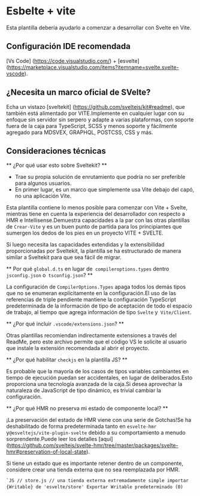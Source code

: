 # Esbelte + vite

Esta plantilla debería ayudarlo a comenzar a desarrollar con Svelte en Vite.

## Configuración IDE recomendada

[Vs Code] (https://code.visualstudio.com/) + [esvelte] (https://marketplace.visualstudio.com/items?itemname=svelte.svelte-vscode).

## ¿Necesita un marco oficial de SVelte?

Echa un vistazo [sveltekit] (https://github.com/sveltejs/kit#readme), que también está alimentado por VITE.Implemente en cualquier lugar con su enfoque sin servidor sin serpero y adapte a varias plataformas, con soporte fuera de la caja para TypeScript, SCSS y menos soporte y fácilmente agregado para MDSVEX, GRAPHQL, POSTCSS, CSS y más.

## Consideraciones técnicas

** ¿Por qué usar esto sobre Sveltekit? **

- Trae su propia solución de enrutamiento que podría no ser preferible para algunos usuarios.
- En primer lugar, es un marco que simplemente usa Vite debajo del capó, no una aplicación Vite.

Esta plantilla contiene lo menos posible para comenzar con Vite + Svelte, mientras tiene en cuenta la experiencia del desarrollador con respecto a HMR e Intellisense.Demuestra capacidades a la par con las otras plantillas de `Crear-Vite` y es un buen punto de partida para los principiantes que sumergen los dedos de los pies en un proyecto VITE + SVELTE.

Si luego necesita las capacidades extendidas y la extensibilidad proporcionadas por Sveltekit, la plantilla se ha estructurado de manera similar a Sveltekit para que sea fácil de migrar.

** Por qué `global.d.ts` en lugar de` compileroptions.types` dentro `jsconfig.json` o` tsconfig.json`? **

La configuración de `CompilerOptions.Types` apaga todos los demás tipos que no se enumeran explícitamente en la configuración.El uso de las referencias de triple pendiente mantiene la configuración TypeScript predeterminada de la información de tipo de aceptación de todo el espacio de trabajo, al tiempo que agrega información de tipo `Svelte` y` Vite/Client`.

** ¿Por qué incluir `.vscode/extensions.json`? **

Otras plantillas recomiendan indirectamente extensiones a través del ReadMe, pero este archivo permite que el código VS le solicite al usuario que instale la extensión recomendada al abrir el proyecto.

** ¿Por qué habilitar `checkjs` en la plantilla JS? **

Es probable que la mayoría de los casos de tipos variables cambiantes en tiempo de ejecución puedan ser accidentales, en lugar de deliberados.Esto proporciona una tecnología avanzada de la caja.Si desea aprovechar la naturaleza de JavaScript de tipo dinámico, es trivial cambiar la configuración.

** ¿Por qué HMR no preserva mi estado de componente local? **

¡La preservación del estado de HMR viene con una serie de Gotchas!Se ha deshabilitado de forma predeterminada tanto en `esvelte-hmr` y`@esveltejs/vite-plugin-svelte` debido a su comportamiento a menudo sorprendente.Puede leer los detalles [aquí] (https://github.com/sveltejs/svelte-hmr/tree/master/packages/svelte-hmr#preservation-of-local-state).

Si tiene un estado que es importante retener dentro de un componente, considere crear una tienda externa que no sea reemplazada por HMR.

`` `JS
// store.js
// una tienda externa extremadamente simple
importar {Writable} de 'esvelte/store'
Exportar Writable predeterminado (0)
`` `` ``
